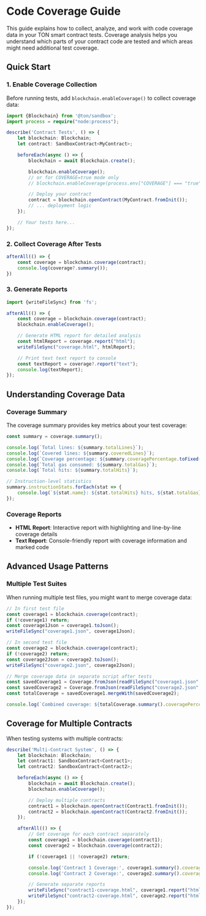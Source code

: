 # Code Coverage Guide

This guide explains how to collect, analyze, and work with code coverage data in your TON smart contract tests. Coverage
analysis helps you understand which parts of your contract code are tested and which areas might need additional test
coverage.

## Quick Start

### 1. Enable Coverage Collection

Before running tests, add `blockchain.enableCoverage()` to collect coverage data:

```typescript
import {Blockchain} from '@ton/sandbox';
import process = require("node:process");

describe('Contract Tests', () => {
    let blockchain: Blockchain;
    let contract: SandboxContract<MyContract>;

    beforeEach(async () => {
        blockchain = await Blockchain.create();

        blockchain.enableCoverage();
        // or for COVERAGE=true mode only
        // blockchain.enableCoverage(process.env["COVERAGE"] === "true");

        // Deploy your contract
        contract = blockchain.openContract(MyContract.fromInit());
        // ... deployment logic
    });

    // Your tests here...
});
```

### 2. Collect Coverage After Tests

```typescript
afterAll(() => {
    const coverage = blockchain.coverage(contract);
    console.log(coverage?.summary());
})
```

### 3. Generate Reports

```typescript
import {writeFileSync} from 'fs';

afterAll(() => {
    const coverage = blockchain.coverage(contract);
    blockchain.enableCoverage();

    // Generate HTML report for detailed analysis
    const htmlReport = coverage.report("html");
    writeFileSync("coverage.html", htmlReport);

    // Print text text report to console
    const textReport = coverage?.report("text");
    console.log(textReport);
});
```

## Understanding Coverage Data

### Coverage Summary

The coverage summary provides key metrics about your test coverage:

```typescript
const summary = coverage.summary();

console.log(`Total lines: ${summary.totalLines}`);
console.log(`Covered lines: ${summary.coveredLines}`);
console.log(`Coverage percentage: ${summary.coveragePercentage.toFixed(2)}%`);
console.log(`Total gas consumed: ${summary.totalGas}`);
console.log(`Total hits: ${summary.totalHits}`);

// Instruction-level statistics
summary.instructionStats.forEach(stat => {
    console.log(`${stat.name}: ${stat.totalHits} hits, ${stat.totalGas} gas, avg ${stat.avgGas}`);
});
```

### Coverage Reports

- **HTML Report**: Interactive report with highlighting and line-by-line coverage details
- **Text Report**: Console-friendly report with coverage information and marked code

## Advanced Usage Patterns

### Multiple Test Suites

When running multiple test files, you might want to merge coverage data:

```typescript
// In first test file
const coverage1 = blockchain.coverage(contract);
if (!coverage1) return;
const coverage1Json = coverage1.toJson();
writeFileSync("coverage1.json", coverage1Json);

// In second test file  
const coverage2 = blockchain.coverage(contract);
if (!coverage2) return;
const coverage2Json = coverage2.toJson();
writeFileSync("coverage2.json", coverage2Json);

// Merge coverage data in separate script after tests
const savedCoverage1 = Coverage.fromJson(readFileSync("coverage1.json", "utf-8"));
const savedCoverage2 = Coverage.fromJson(readFileSync("coverage2.json", "utf-8"));
const totalCoverage = savedCoverage1.mergeWith(savedCoverage2);

console.log(`Combined coverage: ${totalCoverage.summary().coveragePercentage}%`);
```

## Coverage for Multiple Contracts

When testing systems with multiple contracts:

```typescript
describe('Multi-Contract System', () => {
    let blockchain: Blockchain;
    let contract1: SandboxContract<Contract1>;
    let contract2: SandboxContract<Contract2>;

    beforeEach(async () => {
        blockchain = await Blockchain.create();
        blockchain.enableCoverage();

        // Deploy multiple contracts
        contract1 = blockchain.openContract(Contract1.fromInit());
        contract2 = blockchain.openContract(Contract2.fromInit());
    });

    afterAll(() => {
        // Get coverage for each contract separately
        const coverage1 = blockchain.coverage(contract1);
        const coverage2 = blockchain.coverage(contract2);

        if (!coverage1 || !coverage2) return;

        console.log('Contract 1 Coverage:', coverage1.summary().coveragePercentage);
        console.log('Contract 2 Coverage:', coverage2.summary().coveragePercentage);

        // Generate separate reports
        writeFileSync("contract1-coverage.html", coverage1.report("html"));
        writeFileSync("contract2-coverage.html", coverage2.report("html"));
    });
});
```

